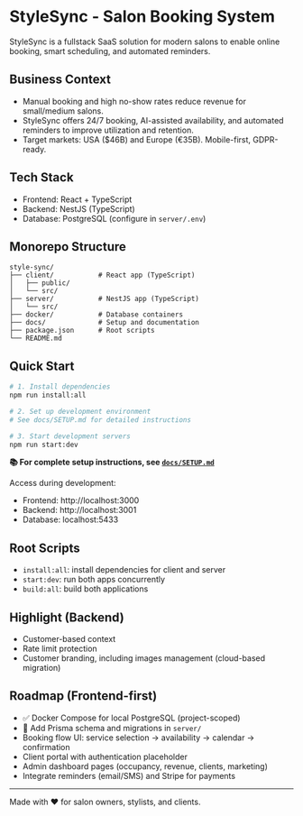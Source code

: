 # StyleSync - Salon Booking System

StyleSync is a fullstack SaaS solution for modern salons to enable online booking, smart scheduling, and automated reminders.

## Business Context
- Manual booking and high no-show rates reduce revenue for small/medium salons.
- StyleSync offers 24/7 booking, AI-assisted availability, and automated reminders to improve utilization and retention.
- Target markets: USA ($46B) and Europe (€35B). Mobile-first, GDPR-ready.

## Tech Stack
- Frontend: React + TypeScript
- Backend: NestJS (TypeScript)
- Database: PostgreSQL (configure in `server/.env`)

## Monorepo Structure
```
style-sync/
├── client/           # React app (TypeScript)
│   ├── public/
│   └── src/
├── server/           # NestJS app (TypeScript)
│   └── src/
├── docker/           # Database containers
├── docs/             # Setup and documentation
├── package.json      # Root scripts
└── README.md
```

## Quick Start

```bash
# 1. Install dependencies
npm run install:all

# 2. Set up development environment
# See docs/SETUP.md for detailed instructions

# 3. Start development servers
npm run start:dev
```

**📚 For complete setup instructions, see [`docs/SETUP.md`](./docs/SETUP.md)**

Access during development:
- Frontend: http://localhost:3000
- Backend: http://localhost:3001
- Database: localhost:5433

## Root Scripts
- `install:all`: install dependencies for client and server
- `start:dev`: run both apps concurrently
- `build:all`: build both applications

## Highlight (Backend)
- Customer-based context
- Rate limit protection
- Customer branding, including images management (cloud-based migration)

## Roadmap (Frontend-first)
- ✅ Docker Compose for local PostgreSQL (project-scoped)
- 🔄 Add Prisma schema and migrations in `server/`
- Booking flow UI: service selection → availability → calendar → confirmation
- Client portal with authentication placeholder
- Admin dashboard pages (occupancy, revenue, clients, marketing)
- Integrate reminders (email/SMS) and Stripe for payments

---
Made with ❤️ for salon owners, stylists, and clients.
